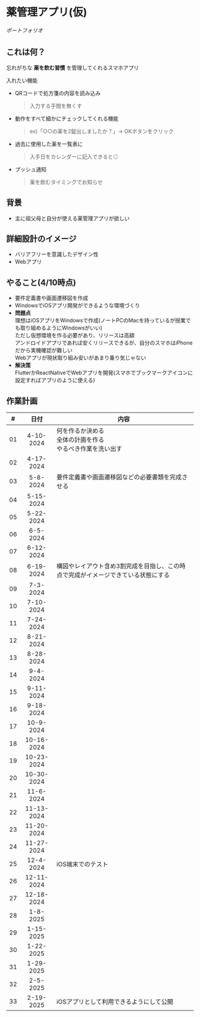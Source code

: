 # 薬管理アプリ(仮)
###### ポートフォリオ
## これは何？
忘れがちな __薬を飲む習慣__ を管理してくれるスマホアプリ

入れたい機能
- QRコードで処方箋の内容を読み込み
  > 入力する手間を無くす
- 動作をすべて細かにチェックしてくれる機能
  > ex)「○○の薬を2錠出しましたか？」-> OKボタンをクリック
- 過去に使用した薬を一覧表に
  > 入手日をカレンダーに記入できると◎
- プッシュ通知
  > 薬を飲むタイミングでお知らせ

## 背景
- 主に祖父母と自分が使える薬管理アプリが欲しい

## 詳細設計のイメージ
- バリアフリーを意識したデザイン性
- Webアプリ

## やること(4/10時点)
- 要件定義書や画面遷移図を作成
- WindowsでiOSアプリ開発ができるような環境づくり
- __問題点__ <br>理想はiOSアプリをWindowsで作成(ノートPCのMacを持っているが授業でも取り組めるようにWindowsがいい)<br>ただし仮想環境を作る必要があり、リリースは高額<br>アンドロイドアプリであれば安くリリースできるが、自分のスマホはiPhoneだから実機確認が難しい<br>Webアプリが現状取り組み安いがあまり乗り気じゃない<br>
- __解決策__ <br>FlutterかReactNativeでWebアプリを開発(スマホでブックマークアイコンに設定すればアプリのように使える)

## 作業計画
| # | 日付 | 内容 |
| :---: | :---: | --- |
| 01 | 4-10-2024 | 何を作るか決める<br>全体の計画を作る<br>やるべき作業を洗い出す |
| 02 | 4-17-2024 | |
| 03 | 5-8-2024 | 要件定義書や画面遷移図などの必要書類を完成させる |
| 04 | 5-15-2024 | |
| 05 | 5-22-2024 | |
| 06 | 6-5-2024 | |
| 07 | 6-12-2024 | |
| 08 | 6-19-2024 | 構図やレイアウト含め3割完成を目指し、この時点で完成がイメージできている状態にする |
| 09 | 7-3-2024 | |
| 10 | 7-10-2024 | |
| 11 | 7-24-2024 | |
| 12 | 8-21-2024 | |
| 13 | 8-28-2024 | |
| 14 | 9-4-2024 | |
| 15 | 9-11-2024 | |
| 16 | 9-18-2024 | |
| 17 | 10-9-2024 | |
| 18 | 10-16-2024 | |
| 19 | 10-23-2024 | |
| 20 | 10-30-2024 | |
| 21 | 11-6-2024 | |
| 22 | 11-13-2024 | |
| 23 | 11-20-2024 | |
| 24 | 11-27-2024 | |
| 25 | 12-4-2024 | iOS端末でのテスト |
| 26 | 12-11-2024 | |
| 27 | 12-18-2024 | |
| 28 | 1-8-2025 | |
| 29 | 1-15-2025 | |
| 30 | 1-22-2025 | |
| 31 | 1-29-2025 | |
| 32 | 2-5-2025 | |
| 33 | 2-19-2025 | iOSアプリとして利用できるようにして公開 |
